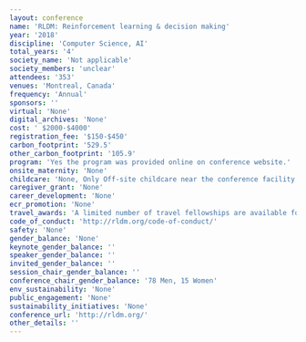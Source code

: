 ```yaml
---
layout: conference 
name: 'RLDM: Reinforcement learning & decision making'
year: '2018'
discipline: 'Computer Science, AI'
total_years: '4'
society_name: 'Not applicable'
society_members: 'unclear'
attendees: '353'
venues: 'Montreal, Canada'
frequency: 'Annual'
sponsors: ''
virtual: 'None'
digital_archives: 'None'
cost: ' $2000-$4000'
registration_fee: '$150-$450'
carbon_footprint: '529.5'
other_carbon_footprint: '105.9'
program: 'Yes the program was provided online on conference website.'
onsite_maternity: 'None'
childcare: 'None, Only Off-site childcare near the conference facility will be available, at cost, to parents.'
caregiver_grant: 'None'
career_development: 'None'
ecr_promotion: 'None'
travel_awards: 'A limited number of travel fellowships are available for students with accepted posters at the conference. In return, students will be asked to volunteer in one supporting role during the conference. Fellowship amounts will be based on travel distance:      Less than 3 hours (flight) away from Montréal: $300     Rest of North America: $600     Rest of the world: $900'
code_of_conduct: 'http://rldm.org/code-of-conduct/'
safety: 'None'
gender_balance: 'None'
keynote_gender_balance: ''
speaker_gender_balance: ''
invited_gender_balance: ''
session_chair_gender_balance: ''
conference_chair_gender_balance: '78 Men, 15 Women'
env_sustainability: 'None'
public_engagement: 'None'
sustainability_initiatives: 'None'
conference_url: 'http://rldm.org/'
other_details: ''
---
```

